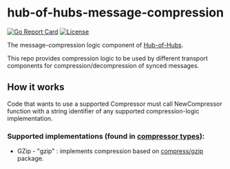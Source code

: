 [comment]: # ( Copyright Contributors to the Open Cluster Management project )

# hub-of-hubs-message-compression

[![Go Report Card](https://goreportcard.com/badge/github.com/open-cluster-management/hub-of-hubs-message-compression)](https://goreportcard.com/report/github.com/open-cluster-management/hub-of-hubs-message-compression)
[![License](https://img.shields.io/github/license/open-cluster-management/hub-of-hubs-message-compression)](/LICENSE)

The message-compression logic component of [Hub-of-Hubs](https://github.com/open-cluster-management/hub-of-hubs).

This repo provides compression logic to be used by different transport components for compression/decompression of synced messages.

## How it works

Code that wants to use a supported Compressor must call NewCompressor function with a string identifier of any supported compression-logic implementation.

### Supported implementations (found in [compressor types](https://github.com/open-cluster-management/hub-of-hubs-message-compression/blob/0f0f4eac9e938df8ceb4c9bce5b379f6ef6eaa23/compressors_map.go)):

- GZip - "gzip" : implements compression based on [compress/gzip](https://pkg.go.dev/compress/gzip) package.